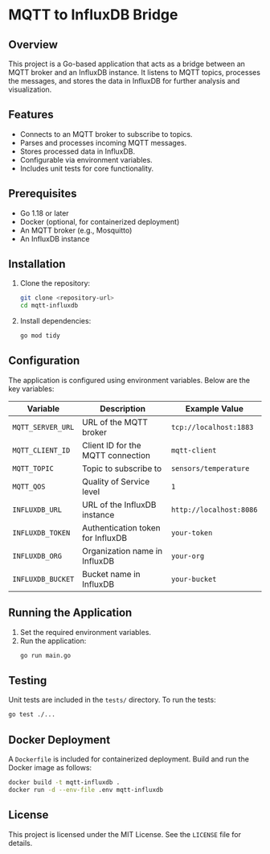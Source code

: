 # MQTT to InfluxDB Bridge

## Overview
This project is a Go-based application that acts as a bridge between an MQTT broker and an InfluxDB instance. It listens to MQTT topics, processes the messages, and stores the data in InfluxDB for further analysis and visualization.

## Features
- Connects to an MQTT broker to subscribe to topics.
- Parses and processes incoming MQTT messages.
- Stores processed data in InfluxDB.
- Configurable via environment variables.
- Includes unit tests for core functionality.

## Prerequisites
- Go 1.18 or later
- Docker (optional, for containerized deployment)
- An MQTT broker (e.g., Mosquitto)
- An InfluxDB instance

## Installation
1. Clone the repository:
   ```bash
   git clone <repository-url>
   cd mqtt-influxdb
   ```
2. Install dependencies:
   ```bash
   go mod tidy
   ```

## Configuration
The application is configured using environment variables. Below are the key variables:

| Variable               | Description                          | Example Value            |
|------------------------|--------------------------------------|--------------------------|
| `MQTT_SERVER_URL`      | URL of the MQTT broker              | `tcp://localhost:1883`   |
| `MQTT_CLIENT_ID`       | Client ID for the MQTT connection   | `mqtt-client`            |
| `MQTT_TOPIC`           | Topic to subscribe to               | `sensors/temperature`    |
| `MQTT_QOS`             | Quality of Service level            | `1`                      |
| `INFLUXDB_URL`         | URL of the InfluxDB instance        | `http://localhost:8086`  |
| `INFLUXDB_TOKEN`       | Authentication token for InfluxDB   | `your-token`             |
| `INFLUXDB_ORG`         | Organization name in InfluxDB       | `your-org`               |
| `INFLUXDB_BUCKET`      | Bucket name in InfluxDB             | `your-bucket`            |

## Running the Application
1. Set the required environment variables.
2. Run the application:
   ```bash
   go run main.go
   ```

## Testing
Unit tests are included in the `tests/` directory. To run the tests:
```bash
go test ./...
```

## Docker Deployment
A `Dockerfile` is included for containerized deployment. Build and run the Docker image as follows:
```bash
docker build -t mqtt-influxdb .
docker run -d --env-file .env mqtt-influxdb
```

## License
This project is licensed under the MIT License. See the `LICENSE` file for details.
